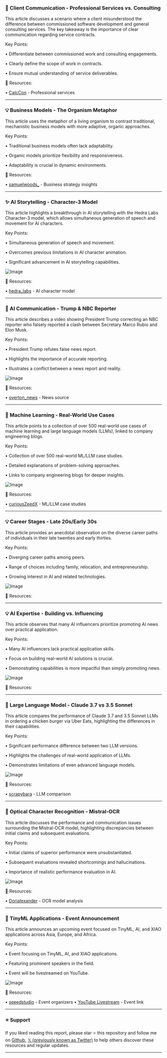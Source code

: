 ### 🤖 Client Communication - Professional Services vs. Consulting

This article discusses a scenario where a client misunderstood the difference between commissioned software development and general consulting services.  The key takeaway is the importance of clear communication regarding service contracts.

Key Points:

• Differentiate between commissioned work and consulting engagements.


• Clearly define the scope of work in contracts.


• Ensure mutual understanding of service deliverables.


🔗 Resources:

• [CalcCon](https://x.com/CalcCon) - Professional services


---

### 💡 Business Models - The Organism Metaphor

This article uses the metaphor of a living organism to contrast traditional, mechanistic business models with more adaptive, organic approaches.

Key Points:

• Traditional business models often lack adaptability.


• Organic models prioritize flexibility and responsiveness.


• Adaptability is crucial in dynamic environments.


🔗 Resources:

• [samuelwoods_](https://x.com/samuelwoods_) - Business strategy insights


---

### ✨ AI Storytelling - Character-3 Model

This article highlights a breakthrough in AI storytelling with the Hedra Labs Character-3 model, which allows simultaneous generation of speech and movement for AI characters.

Key Points:

• Simultaneous generation of speech and movement.


• Overcomes previous limitations in AI character animation.


• Significant advancement in AI storytelling capabilities.


![Image](https://pbs.twimg.com/ext_tw_video_thumb/1897764790115966976/pu/img/wS17eNhSuwdpm5ym.jpg)

🔗 Resources:

• [hedra_labs](https://x.com/hedra_labs) - AI character model


---

### 🤖 AI Communication - Trump & NBC Reporter

This article describes a video showing President Trump correcting an NBC reporter who falsely reported a clash between Secretary Marco Rubio and Elon Musk.

Key Points:

• President Trump refutes false news report.


• Highlights the importance of accurate reporting.


• Illustrates a conflict between a news report and reality.


![Image](https://pbs.twimg.com/ext_tw_video_thumb/1898109531273453568/pu/img/Ov20pnDQcUZN5KfC.jpg)

🔗 Resources:

• [overton_news](https://x.com/overton_news) - News source


---

### 🤖 Machine Learning - Real-World Use Cases

This article points to a collection of over 500 real-world use cases of machine learning and large language models (LLMs), linked to company engineering blogs.

Key Points:

• Collection of over 500 real-world ML/LLM case studies.


• Detailed explanations of problem-solving approaches.


• Links to company engineering blogs for deeper insights.



![Image](https://pbs.twimg.com/media/GlW78HfaYAA_JSg?format=jpg&name=small)

🔗 Resources:

• [curiousZeedX](https://x.com/curiousZeedX) - ML/LLM case studies


---

### 💡 Career Stages - Late 20s/Early 30s

This article provides an anecdotal observation on the diverse career paths of individuals in their late twenties and early thirties.

Key Points:

• Diverging career paths among peers.


• Range of choices including family, relocation, and entrepreneurship.


• Growing interest in AI and related technologies.



![Image](https://pbs.twimg.com/media/Glcxhm6XUAA_wmk?format=jpg&name=small)

🔗 Resources:


---

### 💡 AI Expertise - Building vs. Influencing

This article observes that many AI influencers prioritize promoting AI news over practical application.

Key Points:

• Many AI influencers lack practical application skills.


• Focus on building real-world AI solutions is crucial.


• Demonstrating capabilities is more impactful than simply promoting news.


![Image](https://pbs.twimg.com/media/Glb_x_2awAA0_4W?format=jpg&name=small)

🔗 Resources:


---

### 🤖 Large Language Model - Claude 3.7 vs 3.5 Sonnet

This article compares the performance of Claude 3.7 and 3.5 Sonnet LLMs in ordering a chicken burger via Uber Eats, highlighting the differences in their capabilities.

Key Points:

• Significant performance difference between two LLM versions.


• Highlights the challenges of real-world application of LLMs.


• Demonstrates limitations of even advanced language models.


![Image](https://pbs.twimg.com/ext_tw_video_thumb/1897570736082223104/pu/img/K9K9ukq6vve-37st.jpg)

🔗 Resources:

• [scrapybara](https://x.com/scrapybara) - LLM comparison


---

### 🤖 Optical Character Recognition - Mistral-OCR

This article discusses the performance and communication issues surrounding the Mistral-OCR model, highlighting discrepancies between initial claims and subsequent evaluations.

Key Points:

• Initial claims of superior performance were unsubstantiated.


• Subsequent evaluations revealed shortcomings and hallucinations.


• Importance of realistic performance evaluation in AI.


![Image](https://pbs.twimg.com/media/GlaIJBoaYAAikuB?format=jpg&name=small)

🔗 Resources:

• [Dorialexander](https://x.com/Dorialexander) -  OCR model analysis


---

### 🚀 TinyML Applications - Event Announcement

This article announces an upcoming event focused on TinyML, AI, and XIAO applications across Asia, Europe, and Africa.

Key Points:

• Event focusing on TinyML, AI, and XIAO applications.


• Featuring prominent speakers in the field.


• Event will be livestreamed on YouTube.


![Image](https://pbs.twimg.com/media/GlbUyM7b0AA_Ppf?format=jpg&name=small)

🔗 Resources:

• [seeedstudio](https://x.com/seeedstudio) - Event organizers
• [YouTube Livestream](https://youtube.com/watch?v=OkNSPFkSQEE) - Event link


---

### ⭐️ Support

If you liked reading this report, please star ⭐️ this repository and follow me on [Github](https://github.com/Drix10), [𝕏 (previously known as Twitter)](https://x.com/DRIX_10_) to help others discover these resources and regular updates.

---